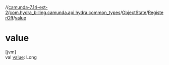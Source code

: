 //[camunda-7.14-ext-2](../../../../index.md)/[com.hydra_billing.camunda.api.hydra.common_types](../../index.md)/[ObjectState](../index.md)/[RegisterOff](index.md)/[value](value.md)

# value

[jvm]\
val [value](value.md): Long
